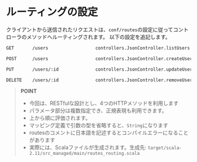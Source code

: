 # ルーティングの設定

クライアントから送信されたリクエストは、`conf/routes`の設定に従ってコントローラのメソッドへルーティングされます。
以下の設定を追記します。

```bash
GET       /users                  controllers.JsonController.listUsers

POST      /users                  controllers.JsonController.createUser

PUT       /users/:id              controllers.JsonController.updateUser(id: String)

DELETE    /users/:id              controllers.JsonController.removeUser(id: String)
```

> **POINT**
> * 今回は、RESTfulな設計とし、4つのHTTPメソッドを利用します
> * パラメータ部分は複数指定でき、正規表現も利用できます。
> * 上から順に評価されます。
> * マッピング定義で引数の型を省略すると、`String`になります
> * routesのコメントに日本語を記述するとコンパイルエラーになることがあります
> * 実際には、Scalaファイルが生成されます。生成先: `target/scala-2.11/src_managed/main/routes_routing.scala`
